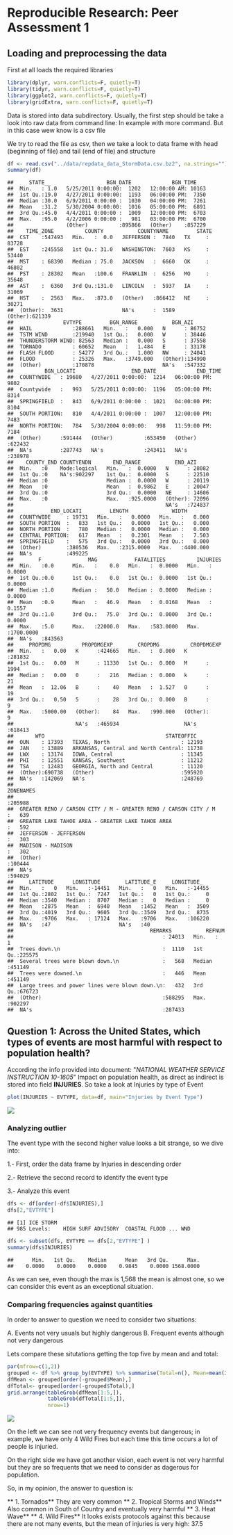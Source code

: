 # Reproducible Research: Peer Assessment 1


## Loading and preprocessing the data

First at all loads the required libraries


```r
library(dplyr, warn.conflicts=F, quietly=T)
library(tidyr, warn.conflicts=F, quietly=T)
library(ggplot2, warn.conflicts=F, quietly=T)
library(gridExtra, warn.conflicts=F, quietly=T)
```

Data is stored into data subdirectory.
Usually, the first step should be take a look into raw data from command line: In example with more command. But in this case wew know is a csv file

We try to read the file as csv, then we take a look to data frame with head (beginning of file) and tail (end of file) and structure


```r
df <- read.csv("../data/repdata_data_StormData.csv.bz2", na.strings="")
summary(df)
```

```
##     STATE__                  BGN_DATE             BGN_TIME     
##  Min.   : 1.0   5/25/2011 0:00:00:  1202   12:00:00 AM: 10163  
##  1st Qu.:19.0   4/27/2011 0:00:00:  1193   06:00:00 PM:  7350  
##  Median :30.0   6/9/2011 0:00:00 :  1030   04:00:00 PM:  7261  
##  Mean   :31.2   5/30/2004 0:00:00:  1016   05:00:00 PM:  6891  
##  3rd Qu.:45.0   4/4/2011 0:00:00 :  1009   12:00:00 PM:  6703  
##  Max.   :95.0   4/2/2006 0:00:00 :   981   03:00:00 PM:  6700  
##                 (Other)          :895866   (Other)    :857229  
##    TIME_ZONE          COUNTY           COUNTYNAME         STATE       
##  CST    :547493   Min.   :  0.0   JEFFERSON :  7840   TX     : 83728  
##  EST    :245558   1st Qu.: 31.0   WASHINGTON:  7603   KS     : 53440  
##  MST    : 68390   Median : 75.0   JACKSON   :  6660   OK     : 46802  
##  PST    : 28302   Mean   :100.6   FRANKLIN  :  6256   MO     : 35648  
##  AST    :  6360   3rd Qu.:131.0   LINCOLN   :  5937   IA     : 31069  
##  HST    :  2563   Max.   :873.0   (Other)   :866412   NE     : 30271  
##  (Other):  3631                   NA's      :  1589   (Other):621339  
##                EVTYPE         BGN_RANGE           BGN_AZI      
##  HAIL             :288661   Min.   :   0.000   N      : 86752  
##  TSTM WIND        :219940   1st Qu.:   0.000   W      : 38446  
##  THUNDERSTORM WIND: 82563   Median :   0.000   S      : 37558  
##  TORNADO          : 60652   Mean   :   1.484   E      : 33178  
##  FLASH FLOOD      : 54277   3rd Qu.:   1.000   NW     : 24041  
##  FLOOD            : 25326   Max.   :3749.000   (Other):134990  
##  (Other)          :170878                      NA's   :547332  
##          BGN_LOCATI                  END_DATE             END_TIME     
##  COUNTYWIDE   : 19680   4/27/2011 0:00:00:  1214   06:00:00 PM:  9802  
##  Countywide   :   993   5/25/2011 0:00:00:  1196   05:00:00 PM:  8314  
##  SPRINGFIELD  :   843   6/9/2011 0:00:00 :  1021   04:00:00 PM:  8104  
##  SOUTH PORTION:   810   4/4/2011 0:00:00 :  1007   12:00:00 PM:  7483  
##  NORTH PORTION:   784   5/30/2004 0:00:00:   998   11:59:00 PM:  7184  
##  (Other)      :591444   (Other)          :653450   (Other)    :622432  
##  NA's         :287743   NA's             :243411   NA's       :238978  
##    COUNTY_END COUNTYENDN       END_RANGE           END_AZI      
##  Min.   :0    Mode:logical   Min.   :  0.0000   N      : 28082  
##  1st Qu.:0    NA's:902297    1st Qu.:  0.0000   S      : 22510  
##  Median :0                   Median :  0.0000   W      : 20119  
##  Mean   :0                   Mean   :  0.9862   E      : 20047  
##  3rd Qu.:0                   3rd Qu.:  0.0000   NE     : 14606  
##  Max.   :0                   Max.   :925.0000   (Other): 72096  
##                                                 NA's   :724837  
##            END_LOCATI         LENGTH              WIDTH         
##  COUNTYWIDE     : 19731   Min.   :   0.0000   Min.   :   0.000  
##  SOUTH PORTION  :   833   1st Qu.:   0.0000   1st Qu.:   0.000  
##  NORTH PORTION  :   780   Median :   0.0000   Median :   0.000  
##  CENTRAL PORTION:   617   Mean   :   0.2301   Mean   :   7.503  
##  SPRINGFIELD    :   575   3rd Qu.:   0.0000   3rd Qu.:   0.000  
##  (Other)        :380536   Max.   :2315.0000   Max.   :4400.000  
##  NA's           :499225                                         
##        F               MAG            FATALITIES          INJURIES        
##  Min.   :0.0      Min.   :    0.0   Min.   :  0.0000   Min.   :   0.0000  
##  1st Qu.:0.0      1st Qu.:    0.0   1st Qu.:  0.0000   1st Qu.:   0.0000  
##  Median :1.0      Median :   50.0   Median :  0.0000   Median :   0.0000  
##  Mean   :0.9      Mean   :   46.9   Mean   :  0.0168   Mean   :   0.1557  
##  3rd Qu.:1.0      3rd Qu.:   75.0   3rd Qu.:  0.0000   3rd Qu.:   0.0000  
##  Max.   :5.0      Max.   :22000.0   Max.   :583.0000   Max.   :1700.0000  
##  NA's   :843563                                                           
##     PROPDMG          PROPDMGEXP        CROPDMG          CROPDMGEXP    
##  Min.   :   0.00   K      :424665   Min.   :  0.000   K      :281832  
##  1st Qu.:   0.00   M      : 11330   1st Qu.:  0.000   M      :  1994  
##  Median :   0.00   0      :   216   Median :  0.000   k      :    21  
##  Mean   :  12.06   B      :    40   Mean   :  1.527   0      :    19  
##  3rd Qu.:   0.50   5      :    28   3rd Qu.:  0.000   B      :     9  
##  Max.   :5000.00   (Other):    84   Max.   :990.000   (Other):     9  
##                    NA's   :465934                     NA's   :618413  
##       WFO                                       STATEOFFIC    
##  OUN    : 17393   TEXAS, North                       : 12193  
##  JAN    : 13889   ARKANSAS, Central and North Central: 11738  
##  LWX    : 13174   IOWA, Central                      : 11345  
##  PHI    : 12551   KANSAS, Southwest                  : 11212  
##  TSA    : 12483   GEORGIA, North and Central         : 11120  
##  (Other):690738   (Other)                            :595920  
##  NA's   :142069   NA's                               :248769  
##                                                                                                                                                                                                     ZONENAMES     
##                                                                                                                                                                                                          :205988  
##  GREATER RENO / CARSON CITY / M - GREATER RENO / CARSON CITY / M                                                                                                                                         :   639  
##  GREATER LAKE TAHOE AREA - GREATER LAKE TAHOE AREA                                                                                                                                                       :   592  
##  JEFFERSON - JEFFERSON                                                                                                                                                                                   :   303  
##  MADISON - MADISON                                                                                                                                                                                       :   302  
##  (Other)                                                                                                                                                                                                 :100444  
##  NA's                                                                                                                                                                                                    :594029  
##     LATITUDE      LONGITUDE        LATITUDE_E     LONGITUDE_    
##  Min.   :   0   Min.   :-14451   Min.   :   0   Min.   :-14455  
##  1st Qu.:2802   1st Qu.:  7247   1st Qu.:   0   1st Qu.:     0  
##  Median :3540   Median :  8707   Median :   0   Median :     0  
##  Mean   :2875   Mean   :  6940   Mean   :1452   Mean   :  3509  
##  3rd Qu.:4019   3rd Qu.:  9605   3rd Qu.:3549   3rd Qu.:  8735  
##  Max.   :9706   Max.   : 17124   Max.   :9706   Max.   :106220  
##  NA's   :47                      NA's   :40                     
##                                            REMARKS           REFNUM      
##                                                : 24013   Min.   :     1  
##  Trees down.\n                                 :  1110   1st Qu.:225575  
##  Several trees were blown down.\n              :   568   Median :451149  
##  Trees were downed.\n                          :   446   Mean   :451149  
##  Large trees and power lines were blown down.\n:   432   3rd Qu.:676723  
##  (Other)                                       :588295   Max.   :902297  
##  NA's                                          :287433
```

## Question 1: Across the United States, which types of events are most harmful with respect to population health?

According the info provided into document: "*NATIONAL WEATHER SERVICE INSTRUCTION 10-1605*" Impact on population health, as direct as indirect is stored into field **INJURIES**. So take a look at Injuries by type of Event



```r
plot(INJURIES ~ EVTYPE, data=df, main="Injuries by Event Type")
```

![](images/unnamed-chunk-3-1.png)<!-- -->

### Analyzing outlier

The event type with the second higher value looks a bit strange, so we dive into:

1.- First, order the data frame by Injuries in descending order

2.- Retrieve the second record to identify the event type

3.- Analyze this event 


```r
dfs <- df[order(-df$INJURIES),]
dfs[2,"EVTYPE"]
```

```
## [1] ICE STORM
## 985 Levels:    HIGH SURF ADVISORY  COASTAL FLOOD ... WND
```

```r
dfs <- subset(dfs, EVTYPE == dfs[2,"EVTYPE"] )
summary(dfs$INJURIES)
```

```
##      Min.   1st Qu.    Median      Mean   3rd Qu.      Max. 
##    0.0000    0.0000    0.0000    0.9845    0.0000 1568.0000
```

As we can see, even though the max is 1,568 the mean is almost one, so we can consider this event as an exceptional situation.


### Comparing frequencies against quantities

In order to answer to question we need to consider two situations:

A. Events not very usuals but highly dangerous
B. Frequent events although not very dangerous

Lets compare these situtations getting the top five by mean and and total:


```r
par(mfrow=c(1,2))
grouped <- df %>% group_by(EVTYPE) %>% summarise(Total=n(), Mean=mean(INJURIES))
dfMean <- grouped[order(-grouped$Mean),]
dfTotal<- grouped[order(-grouped$Total),]
grid.arrange(tableGrob(dfMean[1:5,]),
             tableGrob(dfTotal[1:5,]),
             nrow=1)
```

![](images/unnamed-chunk-5-1.png)<!-- -->

On the left we can see not very frequency events but dangerous; in example,  we have only 4 Wild Fires but each time this time occurs a lot of people is injuried.

On the right side we have got another vision, each event is not very harmful but they are so frequents that we need to consider as dagerous for population.

So, in my opinion, the answer to question is:

** 1. Tornados** They are very common
** 2. Tropical Storms and Winds** Also common in South of Country and eventually very harmful
** 3. Heat Wave**
** 4. Wild Fires** It looks exists protocols against this because there are not many events, but the mean of injuries is very high: 37.5


